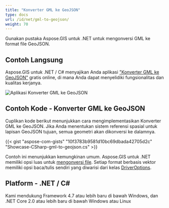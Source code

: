 ```yaml
---
title: "Konverter GML ke GeoJSON"
type: docs
url: /id/net/gml-to-geojson/
weight: 70
---
```


Gunakan pustaka Aspose.GIS untuk .NET untuk mengonversi GML ke format file GeoJSON.

## **Contoh Langsung**

Aspose.GIS untuk .NET / C# menyajikan Anda aplikasi ["Konverter GML ke GeoJSON"](https://products.aspose.app/gis/conversion/gml-to-geojson) gratis online, di mana Anda dapat menyelidiki fungsionalitas dan kualitas kerjanya.

![Aplikasi Konverter GML ke GeoJSON](conversion.png)

## **Contoh Kode - Konverter GML ke GeoJSON**

Cuplikan kode berikut menunjukkan cara mengimplementasikan Konverter GML ke GeoJSON. Jika Anda menentukan sistem referensi spasial untuk lapisan GeoJSON tujuan, semua geometri akan dikonversi ke dalamnya. 

{{< gist "aspose-com-gists" "10f3783b9581d10bc69dbada42705d2c" "Showcase-CSharp-gml-to-geojson.cs" >}}

Contoh ini menunjukkan kemungkinan umum. Aspose.GIS untuk .NET memiliki opsi luas untuk [mengonversi file](https://docs.aspose.com/gis/net/vector-layers/). Setiap format berbasis vektor memiliki opsi baca/tulis sendiri yang diwarisi dari kelas [DriverOptions](https://reference.aspose.com/gis/net/aspose.gis/driveroptions).

## **Platform - .NET / C#**

Kami mendukung Framework 4.7 atau lebih baru di bawah Windows, dan .NET Core 2.0 atau lebih baru di bawah Windows atau Linux

